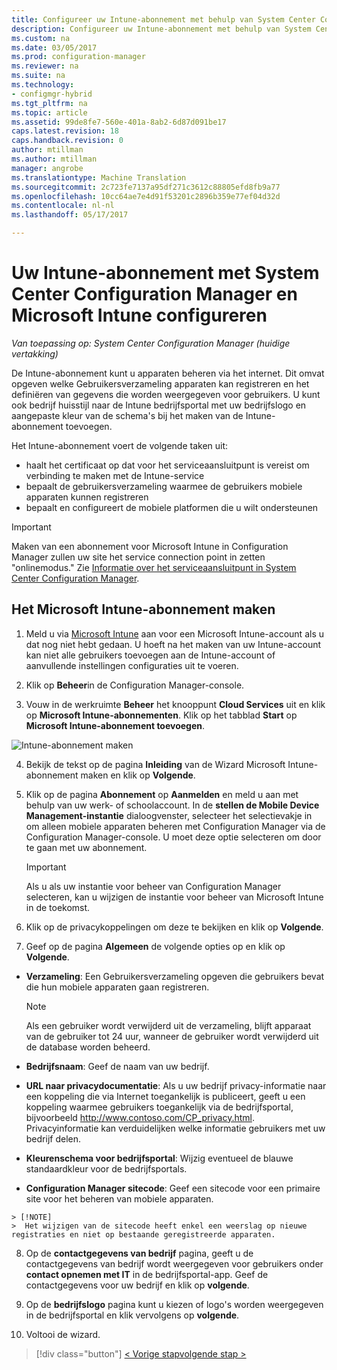 ```yaml
---
title: Configureer uw Intune-abonnement met behulp van System Center Configuration Manager | Microsoft-documenten
description: Configureer uw Intune-abonnement met behulp van System Center Configuration Manager.
ms.custom: na
ms.date: 03/05/2017
ms.prod: configuration-manager
ms.reviewer: na
ms.suite: na
ms.technology:
- configmgr-hybrid
ms.tgt_pltfrm: na
ms.topic: article
ms.assetid: 99de8fe7-560e-401a-8ab2-6d87d091be17
caps.latest.revision: 18
caps.handback.revision: 0
author: mtillman
ms.author: mtillman
manager: angrobe
ms.translationtype: Machine Translation
ms.sourcegitcommit: 2c723fe7137a95df271c3612c88805efd8fb9a77
ms.openlocfilehash: 10cc64ae7e4d91f53201c2896b359e77ef04d32d
ms.contentlocale: nl-nl
ms.lasthandoff: 05/17/2017

---
```

# <a name="configure-your-intune-subscription-with-system-center-configuration-manager-and-microsoft-intune"></a>Uw Intune-abonnement met System Center Configuration Manager en Microsoft Intune configureren

*Van toepassing op: System Center Configuration Manager (huidige vertakking)*

De Intune-abonnement kunt u apparaten beheren via het internet. Dit omvat opgeven welke Gebruikersverzameling apparaten kan registreren en het definiëren van gegevens die worden weergegeven voor gebruikers. U kunt ook bedrijf huisstijl naar de Intune bedrijfsportal met uw bedrijfslogo en aangepaste kleur van de schema's bij het maken van de Intune-abonnement toevoegen.

Het Intune-abonnement voert de volgende taken uit:

-   haalt het certificaat op dat voor het serviceaansluitpunt is vereist om verbinding te maken met de Intune-service
-   bepaalt de gebruikersverzameling waarmee de gebruikers mobiele apparaten kunnen registreren
-   bepaalt en configureert de mobiele platformen die u wilt ondersteunen

> [!IMPORTANT]
>  Maken van een abonnement voor Microsoft Intune in Configuration Manager zullen uw site het service connection point in zetten "onlinemodus." Zie [Informatie over het serviceaansluitpunt in System Center Configuration Manager](../../core/servers/deploy/configure/about-the-service-connection-point.md).

## <a name="to-create-the-microsoft-intune-subscription"></a>Het Microsoft Intune-abonnement maken

1.  Meld u via [Microsoft Intune](http://go.microsoft.com/fwlink/?LinkID=258216) aan voor een Microsoft Intune-account als u dat nog niet hebt gedaan.  U hoeft na het maken van uw Intune-account kan niet alle gebruikers toevoegen aan de Intune-account of aanvullende instellingen configuraties uit te voeren.

2.  Klik op **Beheer**in de Configuration Manager-console.

3.  Vouw in de werkruimte **Beheer** het knooppunt **Cloud Services** uit en klik op **Microsoft Intune-abonnementen**. Klik op het tabblad **Start** op **Microsoft Intune-abonnement toevoegen**.

![Intune-abonnement maken](../media/mdm-set-intune.png)

4.  Bekijk de tekst op de pagina **Inleiding** van de Wizard Microsoft Intune-abonnement maken en klik op **Volgende**.

5.  Klik op de pagina **Abonnement** op **Aanmelden** en meld u aan met behulp van uw werk- of schoolaccount. In de **stellen de Mobile Device Management-instantie** dialoogvenster, selecteer het selectievakje in om alleen mobiele apparaten beheren met Configuration Manager via de Configuration Manager-console. U moet deze optie selecteren om door te gaan met uw abonnement.

    > [!IMPORTANT]
    >  Als u als uw instantie voor beheer van Configuration Manager selecteren, kan u wijzigen de instantie voor beheer van Microsoft Intune in de toekomst.

6.  Klik op de privacykoppelingen om deze te bekijken en klik op **Volgende**.

7.  Geef op de pagina **Algemeen** de volgende opties op en klik op **Volgende**.

  -   **Verzameling**: Een Gebruikersverzameling opgeven die gebruikers bevat die hun mobiele apparaten gaan registreren.

      > [!NOTE]
      >  Als een gebruiker wordt verwijderd uit de verzameling, blijft apparaat van de gebruiker tot 24 uur, wanneer de gebruiker wordt verwijderd uit de database worden beheerd.

  -   **Bedrijfsnaam**: Geef de naam van uw bedrijf.

  -   **URL naar privacydocumentatie**: Als u uw bedrijf privacy-informatie naar een koppeling die via Internet toegankelijk is publiceert, geeft u een koppeling waarmee gebruikers toegankelijk via de bedrijfsportal, bijvoorbeeld http://www.contoso.com/CP_privacy.html. Privacyinformatie kan verduidelijken welke informatie gebruikers met uw bedrijf delen.

  -   **Kleurenschema voor bedrijfsportal**: Wijzig eventueel de blauwe standaardkleur voor de bedrijfsportals.

  -   **Configuration Manager sitecode**: Geef een sitecode voor een primaire site voor het beheren van mobiele apparaten.

    > [!NOTE]
    >  Het wijzigen van de sitecode heeft enkel een weerslag op nieuwe registraties en niet op bestaande geregistreerde apparaten.

8.  Op de **contactgegevens van bedrijf** pagina, geeft u de contactgegevens van bedrijf wordt weergegeven voor gebruikers onder **contact opnemen met IT** in de bedrijfsportal-app. Geef de contactgegevens voor uw bedrijf en klik op **volgende**.

9. Op de **bedrijfslogo** pagina kunt u kiezen of logo's worden weergegeven in de bedrijfsportal en klik vervolgens op **volgende**.

10. Voltooi de wizard.

> [!div class="button"]
[< Vorige stap](confirm-dns.md)[volgende stap >  ](terms-and-conditions.md)

